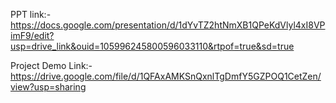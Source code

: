 PPT  link:- https://docs.google.com/presentation/d/1dYvTZ2htNmXB1QPeKdVlyl4xI8VPimF9/edit?usp=drive_link&ouid=105996245800596033110&rtpof=true&sd=true


Project Demo Link:-https://drive.google.com/file/d/1QFAxAMKSnQxnlTgDmfY5GZPOQ1CetZen/view?usp=sharing



